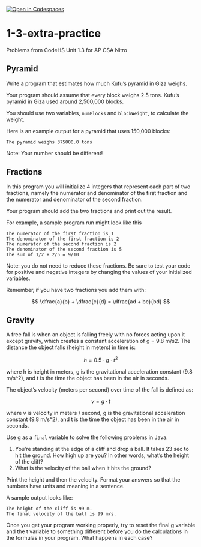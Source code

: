 [![Open in Codespaces](https://classroom.github.com/assets/launch-codespace-2972f46106e565e64193e422d61a12cf1da4916b45550586e14ef0a7c637dd04.svg)](https://classroom.github.com/open-in-codespaces?assignment_repo_id=15796434)
# 1-3-extra-practice
Problems from CodeHS Unit 1.3 for AP CSA Nitro

## Pyramid
Write a program that estimates how much Kufu’s pyramid in Giza weighs.

Your program should assume that every block weighs 2.5 tons. Kufu’s pyramid in Giza used around 2,500,000 blocks.

You should use two variables, `numBlocks` and `blockWeight`, to calculate the weight.

Here is an example output for a pyramid that uses 150,000 blocks:
```
The pyramid weighs 375000.0 tons
```
Note: Your number should be different!

## Fractions
In this program you will initialize 4 integers that represent each part of two fractions, namely the numerator and denominator of the first fraction and the numerator and denominator of the second fraction.

Your program should add the two fractions and print out the result.

For example, a sample program run might look like this
```
The numerator of the first fraction is 1
The denominator of the first fraction is 2
The numerator of the second fraction is 2
The denominator of the second fraction is 5
The sum of 1/2 + 2/5 = 9/10
```
Note: you do not need to reduce these fractions. Be sure to test your code for positive and negative integers by changing the values of your initialized variables.

Remember, if you have two fractions you add them with:

$$ \dfrac{a}{b} + \dfrac{c}{d} = \dfrac{ad + bc}{bd} $$

## Gravity
A free fall is when an object is falling freely with no forces acting upon it except gravity, which creates a constant acceleration of g = 9.8 m/s2. The distance the object falls (height in meters) in time is:

$$h = 0.5 \cdot g \cdot t^2$$

where h is height in meters, g is the gravitational acceleration constant (9.8 m/s^2), and t is the time the object has been in the air in seconds.

The object’s velocity (meters per second) over time of the fall is defined as:

$$ v = g \cdot t $$

where v is velocity in meters / second, g is the gravitational acceleration constant (9.8 m/s^2), and t is the time the object has been in the air in seconds.

Use g as a `final` variable to solve the following problems in Java.

1. You’re standing at the edge of a cliff and drop a ball. It takes 23 sec to hit the ground. How high up are you? In other words, what’s the height of the cliff?
2. What is the velocity of the ball when it hits the ground?

Print the height and then the velocity. Format your answers so that the numbers have units and meaning in a sentence.

A sample output looks like:
```
The height of the cliff is 99 m.
The final velocity of the ball is 99 m/s.
```
Once you get your program working properly, try to reset the final g variable and the t variable to something different before you do the calculations in the formulas in your program. What happens in each case?
